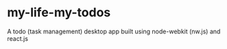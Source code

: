 # my-life-my-todos
A todo (task management) desktop app built using node-webkit (nw.js) and react.js
